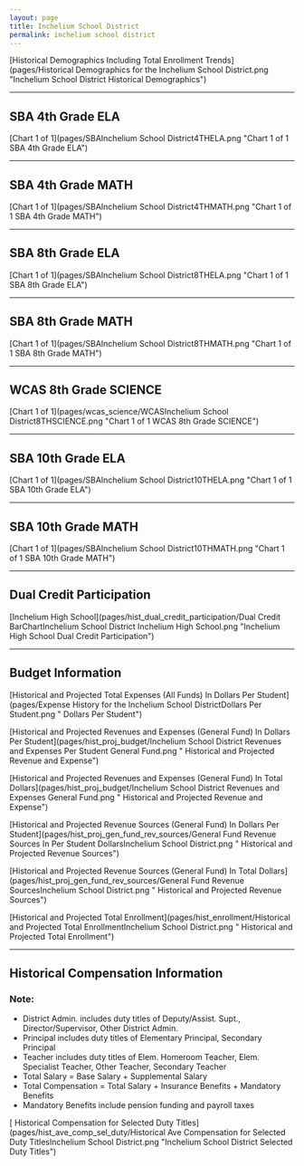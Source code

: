 ```yaml
---
layout: page
title: Inchelium School District
permalink: inchelium school district
---
```



[Historical Demographics Including Total Enrollment Trends](pages/Historical Demographics for the Inchelium School District.png "Inchelium School District Historical Demographics")

___

## SBA 4th Grade ELA

[Chart 1 of 1](pages/SBAInchelium School District4THELA.png "Chart 1 of 1 SBA 4th Grade ELA")


___

## SBA 4th Grade MATH

[Chart 1 of 1](pages/SBAInchelium School District4THMATH.png "Chart 1 of 1 SBA 4th Grade MATH")


___

## SBA 8th Grade ELA

[Chart 1 of 1](pages/SBAInchelium School District8THELA.png "Chart 1 of 1 SBA 8th Grade ELA")


___

## SBA 8th Grade MATH

[Chart 1 of 1](pages/SBAInchelium School District8THMATH.png "Chart 1 of 1 SBA 8th Grade MATH")


___

## WCAS 8th Grade SCIENCE

[Chart 1 of 1](pages/wcas_science/WCASInchelium School District8THSCIENCE.png "Chart 1 of 1 WCAS 8th Grade SCIENCE")


___

## SBA 10th Grade ELA

[Chart 1 of 1](pages/SBAInchelium School District10THELA.png "Chart 1 of 1 SBA 10th Grade ELA")


___

## SBA 10th Grade MATH

[Chart 1 of 1](pages/SBAInchelium School District10THMATH.png "Chart 1 of 1 SBA 10th Grade MATH")


___

## Dual Credit Participation

[Inchelium High School](pages/hist_dual_credit_participation/Dual Credit BarChartInchelium School District Inchelium High School.png "Inchelium High School Dual Credit Participation")


___

## Budget Information

[Historical and Projected Total Expenses (All Funds) In Dollars Per Student](pages/Expense History for the Inchelium School DistrictDollars Per Student.png " Dollars Per Student")

[Historical and Projected Revenues and Expenses (General Fund) In Dollars Per Student](pages/hist_proj_budget/Inchelium School District Revenues and Expenses Per Student General Fund.png " Historical and Projected Revenue and Expense")

[Historical and Projected Revenues and Expenses (General Fund) In Total Dollars](pages/hist_proj_budget/Inchelium School District Revenues and Expenses General Fund.png " Historical and Projected Revenue and Expense")

[Historical and Projected Revenue Sources (General Fund) In Dollars Per Student](pages/hist_proj_gen_fund_rev_sources/General Fund Revenue Sources In Per Student DollarsInchelium School District.png " Historical and Projected Revenue Sources")

[Historical and Projected Revenue Sources (General Fund) In Total Dollars](pages/hist_proj_gen_fund_rev_sources/General Fund Revenue SourcesInchelium School District.png " Historical and Projected Revenue Sources")

[Historical and Projected Total Enrollment](pages/hist_enrollment/Historical and Projected Total EnrollmentInchelium School District.png " Historical and Projected Total Enrollment")


___

## Historical Compensation Information
### Note:
- District Admin. includes duty titles of Deputy/Assist. Supt., Director/Supervisor, Other District Admin.
- Principal includes duty titles of Elementary Principal, Secondary Principal
- Teacher includes duty titles of Elem. Homeroom Teacher, Elem. Specialist Teacher, Other Teacher, Secondary Teacher
- Total Salary = Base Salary + Supplemental Salary
- Total Compensation = Total Salary + Insurance Benefits + Mandatory Benefits
- Mandatory Benefits include pension funding and payroll taxes

[ Historical Compensation for Selected Duty Titles](pages/hist_ave_comp_sel_duty/Historical Ave Compensation for Selected Duty TitlesInchelium School District.png "Inchelium School District Selected Duty Titles")

